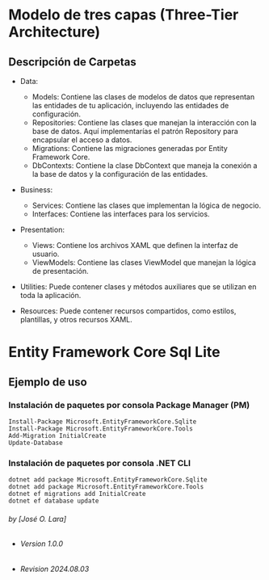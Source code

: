 ﻿# Modelo de tres capas (Three-Tier Architecture)

## Descripción de Carpetas

- Data:
    - Models: Contiene las clases de modelos de datos que representan las entidades de tu aplicación, incluyendo las
      entidades de configuración.
    - Repositories: Contiene las clases que manejan la interacción con la base de datos. Aquí implementarías el patrón
      Repository para encapsular el acceso a datos.
    - Migrations: Contiene las migraciones generadas por Entity Framework Core.
    - DbContexts: Contiene la clase DbContext que maneja la conexión a la base de datos y la configuración de las
      entidades.

- Business:
    - Services: Contiene las clases que implementan la lógica de negocio.
    - Interfaces: Contiene las interfaces para los servicios.


- Presentation:
    - Views: Contiene los archivos XAML que definen la interfaz de usuario.
    - ViewModels: Contiene las clases ViewModel que manejan la lógica de presentación.

- Utilities: Puede contener clases y métodos auxiliares que se utilizan en toda la aplicación.

- Resources: Puede contener recursos compartidos, como estilos, plantillas, y otros recursos XAML.

# Entity Framework Core Sql Lite

## Ejemplo de uso

### Instalación de paquetes por consola Package Manager (PM)

```
Install-Package Microsoft.EntityFrameworkCore.Sqlite
Install-Package Microsoft.EntityFrameworkCore.Tools
Add-Migration InitialCreate
Update-Database
```

### Instalación de paquetes por consola .NET CLI

```
dotnet add package Microsoft.EntityFrameworkCore.Sqlite
dotnet add package Microsoft.EntityFrameworkCore.Tools
dotnet ef migrations add InitialCreate
dotnet ef database update
```

###### by [José O. Lara]

- ###### Version 1.0.0
- ###### Revision 2024.08.03


